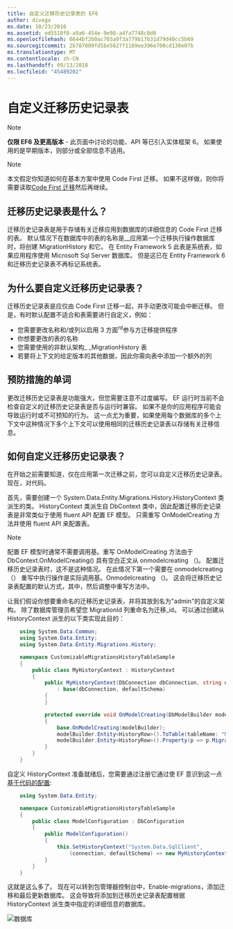 ```yaml
---
title: 自定义迁移历史记录表的 EF6
author: divega
ms.date: 10/23/2016
ms.assetid: ed5518f0-a9a6-454e-9e98-a4fa7748c8d0
ms.openlocfilehash: 6644bf2b0ac703a9f3a779b17b31d79d40cc5b69
ms.sourcegitcommit: 2b787009fd5be5627f1189ee396e708cd130e07b
ms.translationtype: MT
ms.contentlocale: zh-CN
ms.lasthandoff: 09/13/2018
ms.locfileid: "45489202"
---
```

# <a name="customizing-the-migrations-history-table"></a>自定义迁移历史记录表
> [!NOTE]
> **仅限 EF6 及更高版本** - 此页面中讨论的功能、API 等已引入实体框架 6。 如果使用的是早期版本，则部分或全部信息不适用。

> [!NOTE]
> 本文假定你知道如何在基本方案中使用 Code First 迁移。 如果不这样做，则你将需要读取[Code First 迁移](~/ef6/modeling/code-first/migrations/index.md)然后再继续。

## <a name="what-is-migrations-history-table"></a>迁移历史记录表是什么？

迁移历史记录表是用于存储有关迁移应用到数据库的详细信息的 Code First 迁移的表。 默认情况下在数据库中的表的名称是\_\_应用第一个迁移执行操作数据库时，将创建 MigrationHistory 和它。 在 Entity Framework 5 此表是系统表，如果应用程序使用 Microsoft Sql Server 数据库。 但是这已在 Entity Framework 6 和迁移历史记录表不再标记系统表。

## <a name="why-customize-migrations-history-table"></a>为什么要自定义迁移历史记录表？

迁移历史记录表是应仅由 Code First 迁移一起，并手动更改可能会中断迁移。 但是，有时默认配置不适合和表需要进行自定义，例如：

-   您需要更改名称和/或列以启用 3 方面<sup>rd</sup>参与方迁移提供程序
-   你想要更改的表的名称
-   您需要使用的非默认架构\_ \_MigrationHistory 表
-   若要将上下文的给定版本的其他数据，因此你需向表中添加一个额外的列

## <a name="words-of-precaution"></a>预防措施的单词

更改迁移历史记录表是功能强大，但您需要注意不过度编写。 EF 运行时当前不会检查自定义的迁移历史记录表是否与运行时兼容。 如果不是你的应用程序可能会导致运行时或不可预知的行为。 这一点尤为重要，如果使用每个数据库的多个上下文中这种情况下多个上下文可以使用相同的迁移历史记录表以存储有关迁移信息。

## <a name="how-to-customize-migrations-history-table"></a>如何自定义迁移历史记录表？

在开始之前需要知道，仅在应用第一次迁移之前，您可以自定义迁移历史记录表。 现在，对代码。

首先，需要创建一个 System.Data.Entity.Migrations.History.HistoryContext 类派生的类。 HistoryContext 类派生自 DbContext 类中，因此配置迁移历史记录表是非常类似于使用 fluent API 配置 EF 模型。 只需重写 OnModelCreating 方法并使用 fluent API 来配置表。

>[!NOTE]
> 配置 EF 模型时通常不需要调用基。重写 OnModelCreating 方法由于 DbContext.OnModelCreating() 具有空白正文从 onmodelcreating （)。 配置迁移历史记录表时，这不是这种情况。 在此情况下第一个需要在 onmodelcreating （） 重写中执行操作是实际调用基。Onmodelcreating （)。 这会将迁移历史记录表配置的默认方式，其中，然后调整中重写方法中。

让我们假设你想要重命名的迁移历史记录表，并将其放到名为"admin"的自定义架构。 除了数据库管理员希望您 MigrationId 列重命名为迁移\_id。  可以通过创建从 HistoryContext 派生的以下类实现此目的：

``` csharp
    using System.Data.Common;
    using System.Data.Entity;
    using System.Data.Entity.Migrations.History;

    namespace CustomizableMigrationsHistoryTableSample
    {
        public class MyHistoryContext : HistoryContext
        {
            public MyHistoryContext(DbConnection dbConnection, string defaultSchema)
                : base(dbConnection, defaultSchema)
            {
            }

            protected override void OnModelCreating(DbModelBuilder modelBuilder)
            {
                base.OnModelCreating(modelBuilder);
                modelBuilder.Entity<HistoryRow>().ToTable(tableName: "MigrationHistory", schemaName: "admin");
                modelBuilder.Entity<HistoryRow>().Property(p => p.MigrationId).HasColumnName("Migration_ID");
            }
        }
    }
```

自定义 HistoryContext 准备就绪后，您需要通过注册它通过使 EF 意识到这一点[基于代码的配置](http://msdn.com/data/jj680699):

``` csharp
    using System.Data.Entity;

    namespace CustomizableMigrationsHistoryTableSample
    {
        public class ModelConfiguration : DbConfiguration
        {
            public ModelConfiguration()
            {
                this.SetHistoryContext("System.Data.SqlClient",
                    (connection, defaultSchema) => new MyHistoryContext(connection, defaultSchema));
            }
        }
    }
```

这就是这么多了。 现在可以转到包管理器控制台中，Enable-migrations，添加迁移和最后更新数据库。 这会导致将添加到迁移历史记录表配置根据 HistoryContext 派生类中指定的详细信息的数据库。

![数据库](~/ef6/media/database.png)
